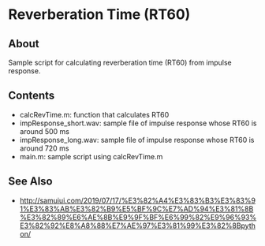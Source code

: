 # Reverberation Time (RT60)

## About
Sample script for calculating reverberation time (RT60) from impulse response.

## Contents
- calcRevTime.m:          function that calculates RT60
- impResponse_short.wav:  sample file of impulse response whose RT60 is around 500 ms
- impResponse_long.wav:   sample file of impulse response whose RT60 is around 720 ms
- main.m:			      sample script using calcRevTime.m

## See Also
* http://samuiui.com/2019/07/17/%E3%82%A4%E3%83%B3%E3%83%91%E3%83%AB%E3%82%B9%E5%BF%9C%E7%AD%94%E3%81%8B%E3%82%89%E6%AE%8B%E9%9F%BF%E6%99%82%E9%96%93%E3%82%92%E8%A8%88%E7%AE%97%E3%81%99%E3%82%8Bpython/